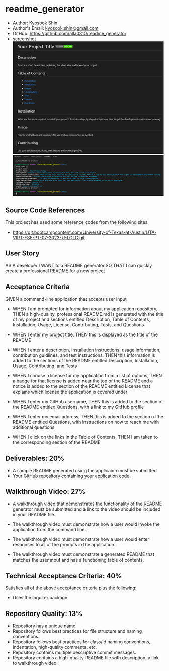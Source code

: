 # readme_generator

  * Author: Kyosook Shin
  * Author's Email: kyosook.shin@gmail.com  
  * GitHub: https://github.com/alla0810/readme_generator
  * screenshot
![screen1](./images/screen1.png)
![screen2](./images/screen2.png)

## Source Code References
  This project has used some reference codes from the following sites

   * https://git.bootcampcontent.com/University-of-Texas-at-Austin/UTA-VIRT-FSF-PT-07-2023-U-LOLC.git   

   
## User Story

AS A developer
I WANT to a README generator
SO THAT I can quickly create a professional README for a new project


## Acceptance Criteria

GIVEN a command-line application that accepts user input

* WHEN I am prompted for information about my application repository, THEN a high-quality, professional README.md is generated with the title of my project and sections entitled Description, Table of Contents, Installation, Usage, License, Contributing, Tests, and Questions

* WHEN I enter my project title, THEN this is displayed as the title of the README

* WHEN I enter a description, installation instructions, usage information, contribution guidlines, and test instructions, THEN this information is added to the sections of the README entitled Description, Installation, Usage, Contributing, and Tests

* WHEN I choose a license for my application from a list of options, THEN a badge for that license is added near the top of the README and a notice is added to the section of the README entitled License that explains which license the application is covered under

* WHEN I enter my GitHub username, THEN this is added to the section of the README entitled Questions, with a link to my GitHub profile

* WHEN I enter my email address, THEN this is added to the section o fthe README entitled Questions, with instructions on how to reach me with additional questions

* WHEN I click on the links in the Table of Contents, THEN I am taken to the corresponding section of the README
  

## Deliverables: 20%
* A sample README generated using the applicaion must be submitted
* Your GitHub repository containing your application code.

## Walkthrough Video: 27%
* A walkthrough video that demonstrates the functionality of the README generator must be submitted and a link to the video should be included in your README file.

* The walkthrough video must demonstrate how a user would invoke the application from the command line.

* The walkthrough video must demonstrate how a user would enter responses to all of the prompts in the application.

* The walkthrough video must demonstrate a generated README that matches the user input and has a functioning table of contents.

## Technical Acceptance Criteria: 40%

Satisfies all of the above acceptance criteria plus the following:
* Uses the Inquirer package

## Repository Quality: 13%

* Repository has a unique name.
* Repository follows best practices for file structure and naming conventions.
* Repository follows best practices for class/id naming conventions, indentation, high-quality comments, etc.
* Repository contains multiple descriptive commit messages.
* Repository contains a high-quality README file with description, a link to walkthrough video.
